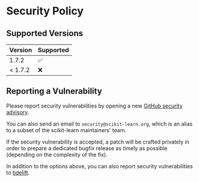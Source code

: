 # Security Policy

## Supported Versions

| Version       | Supported          |
| ------------- | ------------------ |
| 1.7.2         | :white_check_mark: |
| < 1.7.2       | :x:                |

## Reporting a Vulnerability

Please report security vulnerabilities by opening a new [GitHub security
advisory](https://github.com/scikit-learn/scikit-learn/security/advisories/new).

You can also send an email to `security@scikit-learn.org`, which is an alias to
a subset of the scikit-learn maintainers' team.

If the security vulnerability is accepted, a patch will be crafted privately
in order to prepare a dedicated bugfix release as timely as possible (depending
on the complexity of the fix).

In addition to the options above, you can also report security vulnerabilities
to [tidelift](https://tidelift.com/security).
